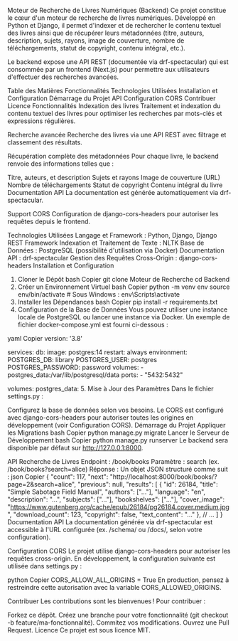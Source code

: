 Moteur de Recherche de Livres Numériques (Backend)
Ce projet constitue le cœur d'un moteur de recherche de livres numériques. Développé en Python et Django, il permet d'indexer et de rechercher le contenu textuel des livres ainsi que de récupérer leurs métadonnées (titre, auteurs, description, sujets, rayons, image de couverture, nombre de téléchargements, statut de copyright, contenu intégral, etc.).

Le backend expose une API REST (documentée via drf-spectacular) qui est consommée par un frontend (Next.js) pour permettre aux utilisateurs d'effectuer des recherches avancées.

Table des Matières
Fonctionnalités
Technologies Utilisées
Installation et Configuration
Démarrage du Projet
API
Configuration CORS
Contribuer
Licence
Fonctionnalités
Indexation des livres
Traitement et indexation du contenu textuel des livres pour optimiser les recherches par mots-clés et expressions régulières.

Recherche avancée
Recherche des livres via une API REST avec filtrage et classement des résultats.

Récupération complète des métadonnées
Pour chaque livre, le backend renvoie des informations telles que :

Titre, auteurs, et description
Sujets et rayons
Image de couverture (URL)
Nombre de téléchargements
Statut de copyright
Contenu intégral du livre
Documentation API
La documentation est générée automatiquement via drf-spectacular.

Support CORS
Configuration de django-cors-headers pour autoriser les requêtes depuis le frontend.

Technologies Utilisées
Langage et Framework : Python, Django, Django REST Framework
Indexation et Traitement de Texte : NLTK
Base de Données : PostgreSQL (possibilité d'utilisation via Docker)
Documentation API : drf-spectacular
Gestion des Requêtes Cross-Origin : django-cors-headers
Installation et Configuration
1. Cloner le Dépôt
bash
Copier
git clone Moteur de Recherche
cd Backend
2. Créer un Environnement Virtuel
bash
Copier
python -m venv env
source env/bin/activate  # Sous Windows : env\Scripts\activate
3. Installer les Dépendances
bash
Copier
pip install -r requirements.txt
4. Configuration de la Base de Données
Vous pouvez utiliser une instance locale de PostgreSQL ou lancer une instance via Docker. Un exemple de fichier docker-compose.yml est fourni ci-dessous :

yaml
Copier
version: '3.8'

services:
  db:
    image: postgres:14
    restart: always
    environment:
      POSTGRES_DB: library
      POSTGRES_USER: postgres
      POSTGRES_PASSWORD: password
    volumes:
      - postgres_data:/var/lib/postgresql/data
    ports:
      - "5432:5432"

volumes:
  postgres_data:
5. Mise à Jour des Paramètres
Dans le fichier settings.py :

Configurez la base de données selon vos besoins.
Le CORS est configuré avec django-cors-headers pour autoriser toutes les origines en développement (voir Configuration CORS).
Démarrage du Projet
Appliquer les Migrations
bash
Copier
python manage.py migrate
Lancer le Serveur de Développement
bash
Copier
python manage.py runserver
Le backend sera disponible par défaut sur http://127.0.0.1:8000.

API
Recherche de Livres
Endpoint : /book/books
Paramètre : search (ex. /book/books?search=alice)
Réponse : Un objet JSON structuré comme suit :
json
Copier
{
  "count": 117,
  "next": "http://localhost:8000/book/books/?page=2&search=alice",
  "previous": null,
  "results": [
    {
      "id": 26184,
      "title": "Simple Sabotage Field Manual",
      "authors": ["..."],
      "language": "en",
      "description": "...",
      "subjects": ["..."],
      "bookshelves": ["..."],
      "cover_image": "https://www.gutenberg.org/cache/epub/26184/pg26184.cover.medium.jpg",
      "download_count": 123,
      "copyright": false,
      "text_content": "..."
    },
    // ...
  ]
}
Documentation API
La documentation générée via drf-spectacular est accessible à l'URL configurée (ex. /schema/ ou /docs/, selon votre configuration).

Configuration CORS
Le projet utilise django-cors-headers pour autoriser les requêtes cross-origin. En développement, la configuration suivante est utilisée dans settings.py :

python
Copier
CORS_ALLOW_ALL_ORIGINS = True
En production, pensez à restreindre cette autorisation avec la variable CORS_ALLOWED_ORIGINS.

Contribuer
Les contributions sont les bienvenues ! Pour contribuer :

Forkez ce dépôt.
Créez une branche pour votre fonctionnalité (git checkout -b feature/ma-fonctionnalité).
Commitez vos modifications.
Ouvrez une Pull Request.
Licence
Ce projet est sous licence MIT.

